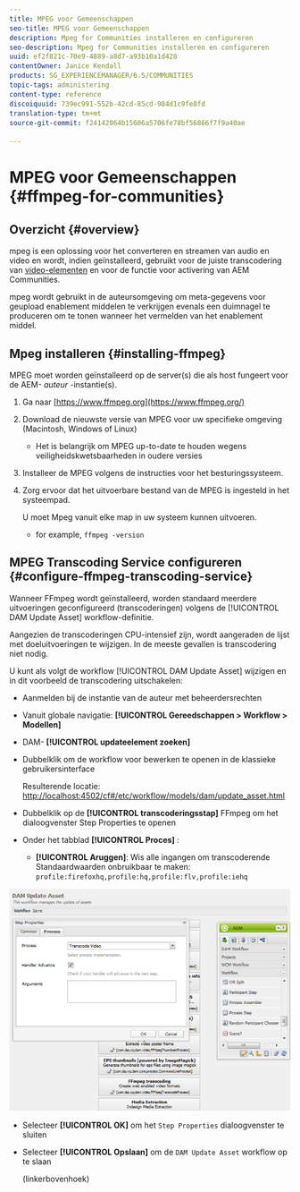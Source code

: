```yaml
---
title: MPEG voor Gemeenschappen
seo-title: MPEG voor Gemeenschappen
description: Mpeg for Communities installeren en configureren
seo-description: Mpeg for Communities installeren en configureren
uuid: ef2f821c-70e9-4889-a8d7-a93b10a1d428
contentOwner: Janice Kendall
products: SG_EXPERIENCEMANAGER/6.5/COMMUNITIES
topic-tags: administering
content-type: reference
discoiquuid: 739ec991-552b-42cd-85cd-984d1c9fe8fd
translation-type: tm+mt
source-git-commit: f24142064b15606a5706fe78bf56866f7f9a40ae

---
```



# MPEG voor Gemeenschappen {#ffmpeg-for-communities}

## Overzicht {#overview}

mpeg is een oplossing voor het converteren en streamen van audio en video en wordt, indien geïnstalleerd, gebruikt voor de juiste transcodering van [video-elementen](../../help/sites-authoring/default-components-foundation.md#video) en voor de functie voor activering van AEM Communities.

mpeg wordt gebruikt in de auteursomgeving om meta-gegevens voor geupload enablement middelen te verkrijgen evenals een duimnagel te produceren om te tonen wanneer het vermelden van het enablement middel.

## Mpeg installeren {#installing-ffmpeg}

MPEG moet worden geïnstalleerd op de server(s) die als host fungeert voor de AEM- *auteur* -instantie(s).

1. Ga naar [https://www.ffmpeg.org](https://www.ffmpeg.org/)
1. Download de nieuwste versie van MPEG voor uw specifieke omgeving (Macintosh, Windows of Linux)

   * Het is belangrijk om MPEG up-to-date te houden wegens veiligheidskwetsbaarheden in oudere versies

1. Installeer de MPEG volgens de instructies voor het besturingssysteem.

1. Zorg ervoor dat het uitvoerbare bestand van de MPEG is ingesteld in het systeempad.

   U moet Mpeg vanuit elke map in uw systeem kunnen uitvoeren.

   * for example, `ffmpeg -version`

## MPEG Transcoding Service configureren {#configure-ffmpeg-transcoding-service}

Wanneer FFmpeg wordt geïnstalleerd, worden standaard meerdere uitvoeringen geconfigureerd (transcoderingen) volgens de [!UICONTROL DAM Update Asset] workflow-definitie.

Aangezien de transcoderingen CPU-intensief zijn, wordt aangeraden de lijst met doeluitvoeringen te wijzigen. In de meeste gevallen is transcodering niet nodig.

U kunt als volgt de workflow [!UICONTROL DAM Update Asset] wijzigen en in dit voorbeeld de transcodering uitschakelen:

* Aanmelden bij de instantie van de auteur met beheerdersrechten
* Vanuit globale navigatie: **[!UICONTROL Gereedschappen > Workflow > Modellen]**
* DAM- **[!UICONTROL updateelement zoeken]**
* Dubbelklik om de workflow voor bewerken te openen in de klassieke gebruikersinterface

   Resulterende locatie: [http://localhost:4502/cf#/etc/workflow/models/dam/update_asset.html](http://localhost:4502/cf#/etc/workflow/models/dam/update_asset.html)

* Dubbelklik op de **[!UICONTROL transcoderingsstap]** FFmpeg om het dialoogvenster Step Properties te openen
* Onder het tabblad **[!UICONTROL Proces]** :

   * **[!UICONTROL Aruggen]**: Wis alle ingangen om transcoderende Standaardwaarden onbruikbaar te maken: `profile:firefoxhq,profile:hq,profile:flv,profile:iehq`

![chlimage_1-372](assets/chlimage_1-372.png)

* Selecteer **[!UICONTROL OK]** om het `Step Properties` dialoogvenster te sluiten

* Selecteer **[!UICONTROL Opslaan]** om de `DAM Update Asset` workflow op te slaan

   (linkerbovenhoek)

